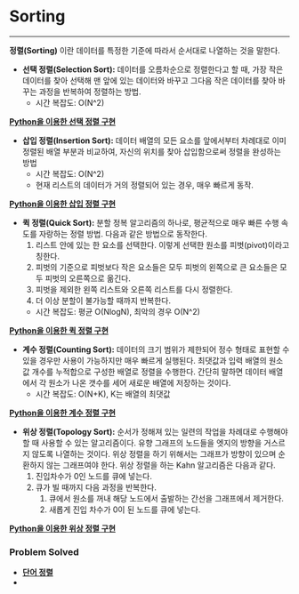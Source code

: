 # Sorting

------------
**정렬(Sorting)** 이란 데이터를 특정한 기준에 따라서 순서대로 나열하는 것을 말한다.

- **선택 정렬(Selection Sort):** 데이터를 오름차순으로 정렬한다고 할 때, 가장 작은 데이터를 찾아 선택해 맨 앞에 있는 데이터와 바꾸고 
    그다음 작은 데이터를 찾아 바꾸는 과정을 반복하여 정렬하는 방법.
  - 시간 복잡도: O(N^2)

[**Python을 이용한 선택 정렬 구현**](https://github.com/ChanghyunRyu/Python_CodingTest_note/blob/main/sorting/sort/selection_sort.py)

- **삽입 정렬(Insertion Sort):** 데이터 배열의 모든 요소를 앞에서부터 차례대로 이미 정렬된 배열 부분과 비교하여,
    자신의 위치를 찾아 삽입함으로써 정렬을 완성하는 방법
  - 시간 복잡도: O(N^2)
  - 현재 리스트의 데이터가 거의 정렬되어 있는 경우, 매우 빠르게 동작.


[**Python을 이용한 삽입 정렬 구현**](https://github.com/ChanghyunRyu/Python_CodingTest_note/blob/main/sorting/sort/count_sort.py)

- **퀵 정렬(Quick Sort):** 분할 정복 알고리즘의 하나로, 평균적으로 매우 빠른 수행 속도를 자랑하는 정렬 방법. 다음과 같은 방법으로 동작한다.  
  1. 리스트 안에 있는 한 요소를 선택한다. 이렇게 선택한 원소를 피벗(pivot)이라고 칭한다.
  2. 피벗의 기준으로 피벗보다 작은 요소들은 모두 피벗의 왼쪽으로 큰 요소들은 모두 피벗의 오른쪽으로 옮긴다.
  3. 피벗을 제외한 왼쪽 리스트와 오른쪽 리스트를 다시 정렬한다.
  4. 더 이상 분할이 불가능할 때까지 반복한다.
  - 시간 복잡도: 평균 O(NlogN), 최악의 경우 O(N^2)

[**Python을 이용한 퀵 정렬 구현**](https://github.com/ChanghyunRyu/Python_CodingTest_note/blob/main/sorting/sort/quick_sort_2.py)

- **계수 정렬(Counting Sort):** 데이터의 크기 범위가 제한되어 정수 형태로 표현할 수 있을 경우만 사용이 가능하지만 
매우 빠르게 실행된다. 최댓값과 입력 배열의 원소 값 개수를 누적합으로 구성한 배열로 정렬을 수행한다. 
간단히 말하면 데이터 배열에서 각 원소가 나온 갯수를 세어 새로운 배열에 저장하는 것이다.
  - 시간 복잡도: O(N+K), K는 배열의 최댓값


[**Python을 이용한 계수 정렬 구현**](https://github.com/ChanghyunRyu/Python_CodingTest_note/blob/main/sorting/sort/count_sort.py)

- **위상 정렬(Topology Sort):** 순서가 정해져 있는 일련의 작업을 차례대로 수행해야 할 때 사용할 수 있는 알고리즘이다. 유향 그래프의 노드들을 엣지의 방향을 거스르지 않도록 나열하는 것이다. 
위상 정렬을 하기 위해서는 그래프가 방향이 있으며 순환하지 않는 그래프여야 한다. 위상 정렬을 하는 Kahn 알고리즘은 다음과 같다.
  1. 진입차수가 0인 노드를 큐에 넣는다.
  2. 큐가 빌 때까지 다음 과정을 반복한다.
     1. 큐에서 원소를 꺼내 해당 노드에서 출발하는 간선을 그래프에서 제거한다.
     2. 새롭게 진입 차수가 0이 된 노드를 큐에 넣는다.

[**Python을 이용한 위상 정렬 구현**]()

### Problem Solved

- [**단어 정렬**](https://github.com/ChanghyunRyu/Python_CodingTest_note/tree/main/sorting/1181_word_sorting)
- 
